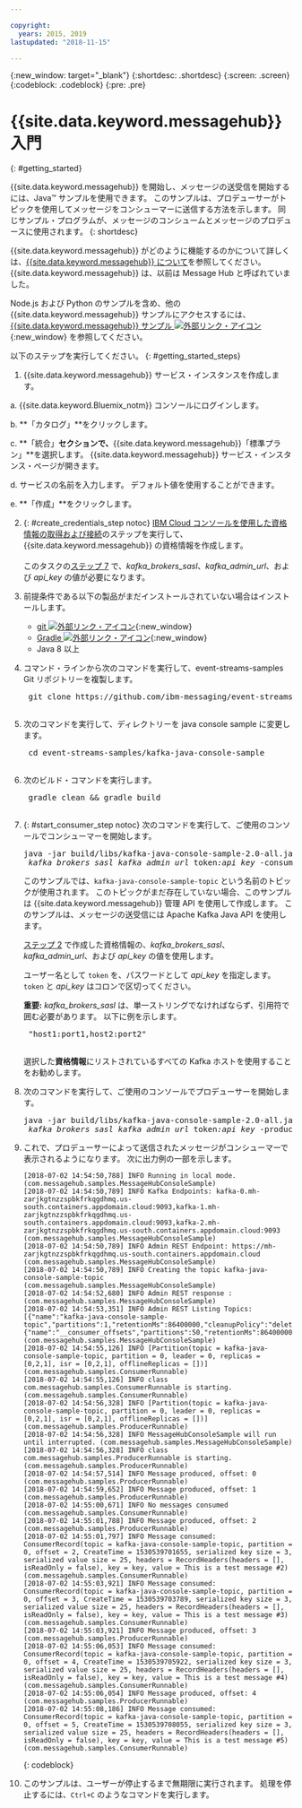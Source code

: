 ```yaml
---

copyright:
  years: 2015, 2019
lastupdated: "2018-11-15"

---
```


{:new_window: target="_blank"}
{:shortdesc: .shortdesc}
{:screen: .screen}
{:codeblock: .codeblock}
{:pre: .pre}

# {{site.data.keyword.messagehub}} 入門 
{: #getting_started}

{{site.data.keyword.messagehub}} を開始し、メッセージの送受信を開始するには、Java™ サンプルを使用できます。 このサンプルは、プロデューサーがトピックを使用してメッセージをコンシューマーに送信する方法を示します。 同じサンプル・プログラムが、メッセージのコンシュームとメッセージのプロデュースに使用されます。
{: shortdesc}

{{site.data.keyword.messagehub}} がどのように機能するのかについて詳しくは、[{{site.data.keyword.messagehub}} について](/docs/services/EventStreams/eventstreams010.html)を参照してください。 {{site.data.keyword.messagehub}} は、以前は Message Hub と呼ばれていました。

Node.js および Python のサンプルを含め、他の {{site.data.keyword.messagehub}} サンプルにアクセスするには、[{{site.data.keyword.messagehub}} サンプル ![外部リンク・アイコン](../../icons/launch-glyph.svg "外部リンク・アイコン")](https://github.com/ibm-messaging/event-streams-samples){:new_window} を参照してください。

<!-- 11/01/18 - Karen - removing diagram as requested by James
![Java sample overview diagram](getting_started_sample.gif "Overview diagram of Java sample showing the flow of messages.")
-->

以下のステップを実行してください。
{: #getting_started_steps}
 
1. {{site.data.keyword.messagehub}} サービス・インスタンスを作成します。

  a. {{site.data.keyword.Bluemix_notm}} コンソールにログインします。 
  
  b. **「カタログ」**をクリックします。
  
  c. **「統合」**セクションで、**{{site.data.keyword.messagehub}}「標準プラン」**を選択します。 {{site.data.keyword.messagehub}} サービス・インスタンス・ページが開きます。
  
  d. サービスの名前を入力します。 デフォルト値を使用することができます。
  
  e. **「作成」**をクリックします。

2. {: #create_credentials_step notoc} [IBM Cloud コンソールを使用した資格情報の取得および接続](/docs/services/EventStreams/eventstreams127.html#connect_standard_cf_console)のステップを実行して、{{site.data.keyword.messagehub}} の資格情報を作成します。
   <br/>
   <br/>このタスクの[ステップ 7](/docs/services/EventStreams/index.html#start_consumer_step) で、*kafka_brokers_sasl*、*kafka_admin_url*、および *api_key* の値が必要になります。   

3. 前提条件である以下の製品がまだインストールされていない場合はインストールします。

    * [git ![外部リンク・アイコン](../../icons/launch-glyph.svg "外部リンク・アイコン")](https://git-scm.com/){:new_window}
	* [Gradle ![外部リンク・アイコン](../../icons/launch-glyph.svg "外部リンク・アイコン")](https://gradle.org/){:new_window}
    * Java 8 以上
 
4. コマンド・ラインから次のコマンドを実行して、event-streams-samples Git リポジトリーを複製します。

    <pre class="pre">
    git clone https://github.com/ibm-messaging/event-streams-samples.git
    </pre>

5. 次のコマンドを実行して、ディレクトリーを java console sample に変更します。

    <pre class="pre">
    cd event-streams-samples/kafka-java-console-sample
    </pre>

6. 次のビルド・コマンドを実行します。

    <pre class="pre">
    gradle clean && gradle build
    </pre>

7. {: #start_consumer_step notoc} 次のコマンドを実行して、ご使用のコンソールでコンシューマーを開始します。

    <pre class="pre">java -jar build/libs/kafka-java-console-sample-2.0-all.jar
	<var class="keyword varname">kafka_brokers_sasl</var> <var class="keyword varname">kafka_admin_url</var> token<var class="keyword varname">:api_key</var> -consumer</pre>
    
    このサンプルでは、`kafka-java-console-sample-topic` という名前のトピックが使用されます。 このトピックがまだ存在していない場合、このサンプルは {{site.data.keyword.messagehub}} 管理 API を使用して作成します。 このサンプルは、メッセージの送受信には Apache Kafka Java API を使用します。

    [ステップ 2](/docs/services/EventStreams/index.html#create_credentials_step) で作成した資格情報の、*kafka_brokers_sasl*、*kafka_admin_url*、および *api_key* の値を使用します。
	
	ユーザー名として <code>token</code> を、パスワードとして <var class="keyword varname">api_key</var> を指定します。 <code>token</code> と <var class="keyword varname">api_key</var> はコロンで区切ってください。
    
	**重要:** *kafka_brokers_sasl* は、単一ストリングでなければならず、引用符で囲む必要があります。 以下に例を示します。

    <pre class="pre">
    "host1:port1,host2:port2"
    </pre>

    選択した**資格情報**にリストされているすべての Kafka ホストを使用することをお勧めします。

8. 次のコマンドを実行して、ご使用のコンソールでプロデューサーを開始します。
   
    <pre class="pre">java -jar build/libs/kafka-java-console-sample-2.0-all.jar
	<var class="keyword varname">kafka_brokers_sasl</var> <var class="keyword varname">kafka_admin_url</var> token<var class="keyword varname">:api_key</var> -producer</pre>
  
9. これで、プロデューサーによって送信されたメッセージがコンシューマーで表示されるようになります。 次に出力例の一部を示します。

    ```
    [2018-07-02 14:54:50,788] INFO Running in local mode. (com.messagehub.samples.MessageHubConsoleSample)
    [2018-07-02 14:54:50,789] INFO Kafka Endpoints: kafka-0.mh-zarjkgtnzzspbkfrkqgdhmq.us-south.containers.appdomain.cloud:9093,kafka-1.mh-zarjkgtnzzspbkfrkqgdhmq.us-south.containers.appdomain.cloud:9093,kafka-2.mh-zarjkgtnzzspbkfrkqgdhmq.us-south.containers.appdomain.cloud:9093 (com.messagehub.samples.MessageHubConsoleSample)
    [2018-07-02 14:54:50,789] INFO Admin REST Endpoint: https://mh-zarjkgtnzzspbkfrkqgdhmq.us-south.containers.appdomain.cloud (com.messagehub.samples.MessageHubConsoleSample)
    [2018-07-02 14:54:50,789] INFO Creating the topic kafka-java-console-sample-topic (com.messagehub.samples.MessageHubConsoleSample)
    [2018-07-02 14:54:52,680] INFO Admin REST response : (com.messagehub.samples.MessageHubConsoleSample)
    [2018-07-02 14:54:53,351] INFO Admin REST Listing Topics: [{"name":"kafka-java-console-sample-topic","partitions":1,"retentionMs":86400000,"cleanupPolicy":"delete"},{"name":"__consumer_offsets","partitions":50,"retentionMs":86400000,"cleanupPolicy":"compact"}] (com.messagehub.samples.MessageHubConsoleSample)
    [2018-07-02 14:54:55,126] INFO [Partition(topic = kafka-java-console-sample-topic, partition = 0, leader = 0, replicas = [0,2,1], isr = [0,2,1], offlineReplicas = [])] (com.messagehub.samples.ConsumerRunnable)
    [2018-07-02 14:54:55,126] INFO class com.messagehub.samples.ConsumerRunnable is starting. (com.messagehub.samples.ConsumerRunnable)
    [2018-07-02 14:54:56,328] INFO [Partition(topic = kafka-java-console-sample-topic, partition = 0, leader = 0, replicas = [0,2,1], isr = [0,2,1], offlineReplicas = [])] (com.messagehub.samples.ProducerRunnable)
    [2018-07-02 14:54:56,328] INFO MessageHubConsoleSample will run until interrupted. (com.messagehub.samples.MessageHubConsoleSample)
    [2018-07-02 14:54:56,328] INFO class com.messagehub.samples.ProducerRunnable is starting. (com.messagehub.samples.ProducerRunnable)
    [2018-07-02 14:54:57,514] INFO Message produced, offset: 0 (com.messagehub.samples.ProducerRunnable)
    [2018-07-02 14:54:59,652] INFO Message produced, offset: 1 (com.messagehub.samples.ProducerRunnable)
    [2018-07-02 14:55:00,671] INFO No messages consumed (com.messagehub.samples.ConsumerRunnable)
    [2018-07-02 14:55:01,788] INFO Message produced, offset: 2 (com.messagehub.samples.ProducerRunnable)
    [2018-07-02 14:55:01,797] INFO Message consumed: ConsumerRecord(topic = kafka-java-console-sample-topic, partition = 0, offset = 2, CreateTime = 1530539701655, serialized key size = 3, serialized value size = 25, headers = RecordHeaders(headers = [], isReadOnly = false), key = key, value = This is a test message #2) (com.messagehub.samples.ConsumerRunnable)
    [2018-07-02 14:55:03,921] INFO Message consumed: ConsumerRecord(topic = kafka-java-console-sample-topic, partition = 0, offset = 3, CreateTime = 1530539703789, serialized key size = 3, serialized value size = 25, headers = RecordHeaders(headers = [], isReadOnly = false), key = key, value = This is a test message #3) (com.messagehub.samples.ConsumerRunnable)
    [2018-07-02 14:55:03,921] INFO Message produced, offset: 3 (com.messagehub.samples.ProducerRunnable)
    [2018-07-02 14:55:06,053] INFO Message consumed: ConsumerRecord(topic = kafka-java-console-sample-topic, partition = 0, offset = 4, CreateTime = 1530539705922, serialized key size = 3, serialized value size = 25, headers = RecordHeaders(headers = [], isReadOnly = false), key = key, value = This is a test message #4) (com.messagehub.samples.ConsumerRunnable)
    [2018-07-02 14:55:06,054] INFO Message produced, offset: 4 (com.messagehub.samples.ProducerRunnable)
    [2018-07-02 14:55:08,186] INFO Message consumed: ConsumerRecord(topic = kafka-java-console-sample-topic, partition = 0, offset = 5, CreateTime = 1530539708055, serialized key size = 3, serialized value size = 25, headers = RecordHeaders(headers = [], isReadOnly = false), key = key, value = This is a test message #5) (com.messagehub.samples.ConsumerRunnable)
    ```
	{: codeblock}
	
10. このサンプルは、ユーザーが停止するまで無期限に実行されます。 処理を停止するには、<code>Ctrl+C</code> のようなコマンドを実行します。

<!-- 07/06/18 - Karen: removing until a newer version available
To watch a video that walks
you through getting a Java sample to run against {{site.data.keyword.messagehub}}, see [{{site.data.keyword.messagehub}} - Getting started with IBM's Kafka in the cloud ![External link icon](../../icons/launch-glyph.svg "External link icon")](https://www.youtube.com/watch?v=tt-bLtFzC_4){:new_window}.
-->



